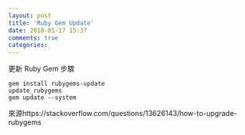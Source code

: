 ```yaml
---
layout: post
title: 'Ruby Gem Update'
date: 2018-01-17 15:37
comments: true
categories: 
---
```

更新 Ruby Gem 步驟

	gem install rubygems-update
	update_rubygems
	gem update --system

來源https://stackoverflow.com/questions/13626143/how-to-upgrade-rubygems